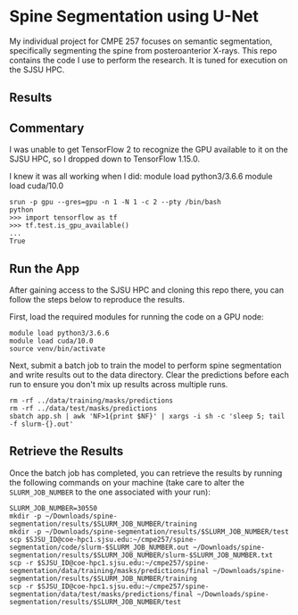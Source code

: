 # Spine Segmentation using U-Net

My individual project for CMPE 257 focuses on semantic segmentation, specifically segmenting the spine from posteroanterior X-rays. This repo contains the code I use to perform the research. It is tuned for execution on the SJSU HPC.

## Results

## Commentary

I was unable to get TensorFlow 2 to recognize the GPU available to it on the SJSU HPC, so I dropped down to TensorFlow 1.15.0.

I knew it was all working when I did:
module load python3/3.6.6
module load cuda/10.0

```shell
srun -p gpu --gres=gpu -n 1 -N 1 -c 2 --pty /bin/bash
python
>>> import tensorflow as tf
>>> tf.test.is_gpu_available()
...
True
```

## Run the App

After gaining access to the SJSU HPC and cloning this repo there, you can follow the steps below to reproduce the results.

First, load the required modules for running the code on a GPU node:

```shell
module load python3/3.6.6
module load cuda/10.0
source venv/bin/activate
```

Next, submit a batch job to train the model to perform spine segmentation and write results out to the data directory. Clear the predictions before each run to ensure you don't mix up results across multiple runs.

```shell
rm -rf ../data/training/masks/predictions
rm -rf ../data/test/masks/predictions
sbatch app.sh | awk 'NF>1{print $NF}' | xargs -i sh -c 'sleep 5; tail -f slurm-{}.out'
```

## Retrieve the Results

Once the batch job has completed, you can retrieve the results by running the following commands on your machine (take care to alter the `SLURM_JOB_NUMBER` to the one associated with your run):

```shell
SLURM_JOB_NUMBER=30550
mkdir -p ~/Downloads/spine-segmentation/results/$SLURM_JOB_NUMBER/training
mkdir -p ~/Downloads/spine-segmentation/results/$SLURM_JOB_NUMBER/test
scp $SJSU_ID@coe-hpc1.sjsu.edu:~/cmpe257/spine-segmentation/code/slurm-$SLURM_JOB_NUMBER.out ~/Downloads/spine-segmentation/results/$SLURM_JOB_NUMBER/slurm-$SLURM_JOB_NUMBER.txt
scp -r $SJSU_ID@coe-hpc1.sjsu.edu:~/cmpe257/spine-segmentation/data/training/masks/predictions/final ~/Downloads/spine-segmentation/results/$SLURM_JOB_NUMBER/training
scp -r $SJSU_ID@coe-hpc1.sjsu.edu:~/cmpe257/spine-segmentation/data/test/masks/predictions/final ~/Downloads/spine-segmentation/results/$SLURM_JOB_NUMBER/test
```